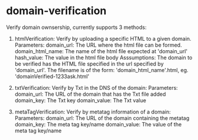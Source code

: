 # domain-verification
Verify domain ownsership, currently supports 3 methods:

1. htmlVerification:
    Verify by uploading a specific HTML to a given domain.
    Parameters:
        domain_url: The URL where the html file can be formed.
        domain_html_name: The name of the html file expected at 'domain_url'
        hash_value: The value in the html file body
    Asssumptions:
        The domain to be verified has the HTML file specified in the url specified by 'domain_url'.
        The filename is of the form: 'domain_html_name'.html, eg. 'domainVerified-1233ask.html'

2. txtVerification:
    Verify by Txt in the DNS of the domain:
    Parameters:
        domain_url: The URL of the domain that has the Txt file added
        domain_key: The Txt key
        domain_value: The Txt value

3. metaTagVerification:
    Verify by metatag information of  a domain:
    Parameters:
        domain_url: The URL of the domain containing the metatag
        domain_key: The meta tag key/name
        domain_value: The value of the meta tag key/name